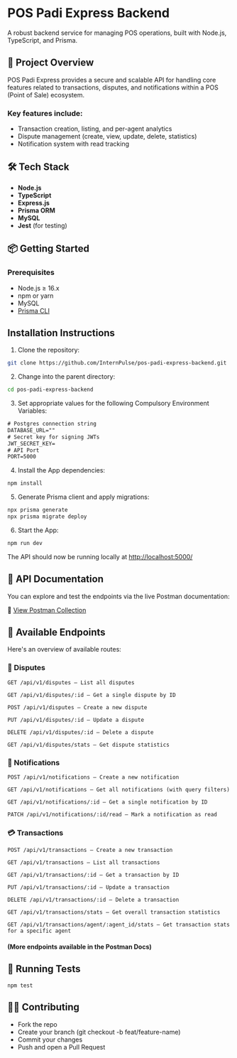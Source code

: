 # POS Padi Express Backend

A robust backend service for managing POS operations, built with Node.js, TypeScript, and Prisma.

## 🚀 Project Overview

POS Padi Express provides a secure and scalable API for handling core features related to transactions, disputes, and notifications within a POS (Point of Sale) ecosystem.

### Key features include:
- Transaction creation, listing, and per-agent analytics
- Dispute management (create, view, update, delete, statistics)
- Notification system with read tracking

## 🛠️ Tech Stack

- **Node.js**
- **TypeScript**
- **Express.js**
- **Prisma ORM**
- **MySQL**
- **Jest** (for testing)


## 📦 Getting Started

### Prerequisites

- Node.js ≥ 16.x
- npm or yarn
- MySQL
- [Prisma CLI](https://www.prisma.io/docs/reference/api-reference/command-reference)


## Installation Instructions

1. Clone the repository:

```bash
git clone https://github.com/InternPulse/pos-padi-express-backend.git
```

2. Change into the parent directory:

```bash
cd pos-padi-express-backend
```

3. Set appropriate values for the following Compulsory Environment Variables:

```txt
# Postgres connection string
DATABASE_URL=""
# Secret key for signing JWTs
JWT_SECRET_KEY=
# API Port
PORT=5000
```

4. Install the App dependencies:

```bash
npm install
```

5. Generate Prisma client and apply migrations:

```bash
npx prisma generate
npx prisma migrate deploy
```

6. Start the App:

```bash
npm run dev
```

The API should now be running locally at [http://localhost:5000/](http://localhost:5000/)

## 📄 API Documentation
You can explore and test the endpoints via the live Postman documentation:

🔗 [View Postman Collection](https://documenter.getpostman.com/view/43614350/2sB2ixjZkQ)

##  🔌 Available Endpoints
Here's an overview of available routes:

### 📁 Disputes
```
GET /api/v1/disputes – List all disputes

GET /api/v1/disputes/:id – Get a single dispute by ID

POST /api/v1/disputes – Create a new dispute

PUT /api/v1/disputes/:id – Update a dispute

DELETE /api/v1/disputes/:id – Delete a dispute

GET /api/v1/disputes/stats – Get dispute statistics
```
### 🔔 Notifications
```
POST /api/v1/notifications – Create a new notification

GET /api/v1/notifications – Get all notifications (with query filters)

GET /api/v1/notifications/:id – Get a single notification by ID

PATCH /api/v1/notifications/:id/read – Mark a notification as read
```

### 💳 Transactions
```
POST /api/v1/transactions – Create a new transaction

GET /api/v1/transactions – List all transactions

GET /api/v1/transactions/:id – Get a transaction by ID

PUT /api/v1/transactions/:id – Update a transaction

DELETE /api/v1/transactions/:id – Delete a transaction

GET /api/v1/transactions/stats – Get overall transaction statistics

GET /api/v1/transactions/agent/:agent_id/stats – Get transaction stats for a specific agent
```
#### (More endpoints available in the Postman Docs)

## 🧪 Running Tests
```npm test```

## 🧑‍💻 Contributing

- Fork the repo
- Create your branch (git checkout -b feat/feature-name)
- Commit your changes
- Push and open a Pull Request
